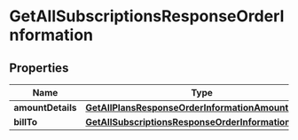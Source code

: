 
# GetAllSubscriptionsResponseOrderInformation

## Properties
Name | Type | Description | Notes
------------ | ------------- | ------------- | -------------
**amountDetails** | [**GetAllPlansResponseOrderInformationAmountDetails**](GetAllPlansResponseOrderInformationAmountDetails.md) |  |  [optional]
**billTo** | [**GetAllSubscriptionsResponseOrderInformationBillTo**](GetAllSubscriptionsResponseOrderInformationBillTo.md) |  |  [optional]



